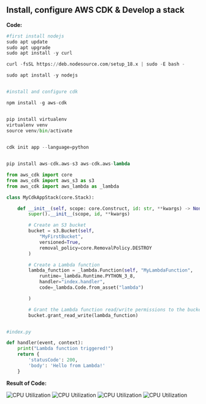 ## Install, configure AWS CDK & Develop a stack 


**Code:**

```python
#first install nodejs
sudo apt update
sudo apt upgrade
sudo apt install -y curl

curl -fsSL https://deb.nodesource.com/setup_18.x | sudo -E bash -

sudo apt install -y nodejs


#install and configure cdk

npm install -g aws-cdk


pip install virtualenv
virtualenv venv
source venv/bin/activate
 

cdk init app --language=python


pip install aws-cdk.aws-s3 aws-cdk.aws-lambda

from aws_cdk import core
from aws_cdk import aws_s3 as s3
from aws_cdk import aws_lambda as _lambda

class MyCdkAppStack(core.Stack):

    def __init__(self, scope: core.Construct, id: str, **kwargs) -> None:
        super().__init__(scope, id, **kwargs)

        # Create an S3 bucket
        bucket = s3.Bucket(self,
            "MyFirstBucket",
            versioned=True,
            removal_policy=core.RemovalPolicy.DESTROY
        )

        # Create a Lambda function
        lambda_function = _lambda.Function(self, "MyLambdaFunction",
            runtime=_lambda.Runtime.PYTHON_3_8,
            handler="index.handler",
            code=_lambda.Code.from_asset("lambda")

        )

        # Grant the Lambda function read/write permissions to the bucket
        bucket.grant_read_write(lambda_function)


#index.py

def handler(event, context):
    print("Lambda function triggered!")
    return {
        'statusCode': 200,
        'body': 'Hello from Lambda!'
    }

```
**Result of Code:**

![CPU Utilization](https://i.imgur.com/mjJgcBv.png)
![CPU Utilization](https://i.imgur.com/DwRg7ms.png)
![CPU Utilization](https://i.imgur.com/cdfWJ0s.png)
![CPU Utilization](https://i.imgur.com/AuCDUaP.png)

